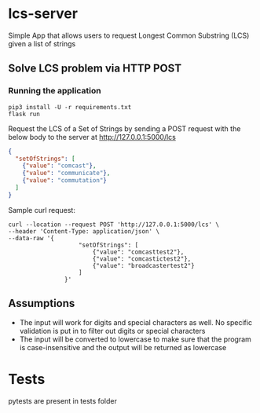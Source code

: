 # lcs-server
Simple App that allows users to request Longest Common Substring (LCS) given a list of strings

## Solve LCS problem via HTTP POST

###  Running the application
```
pip3 install -U -r requirements.txt
flask run
```

Request the LCS of a Set of Strings by sending a POST request with the below body to the server at http://127.0.0.1:5000/lcs

```json
{
  "setOfStrings": [
    {"value": "comcast"},
    {"value": "communicate"},
    {"value": "commutation"}
  ]
}
```

Sample curl request:
```
curl --location --request POST 'http://127.0.0.1:5000/lcs' \
--header 'Content-Type: application/json' \
--data-raw '{
                    "setOfStrings": [
                        {"value": "comcasttest2"},
                        {"value": "comcastictest2"},
                        {"value": "broadcastertest2"}
                    ]
                }'
```

## Assumptions
* The input will work for digits and special characters as well. No specific validation is put in to filter out digits or special characters
* The input will be converted to lowercase to make sure that the program is case-insensitive and the output will be returned as lowercase

# Tests
pytests are present in tests folder
